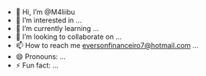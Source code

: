 - 👋 Hi, I’m @M4liibu
- 👀 I’m interested in ...
- 🌱 I’m currently learning ...
- 💞️ I’m looking to collaborate on ...
- 📫 How to reach me eversonfinanceiro7@hotmail.com ...
- 😄 Pronouns: ...
- ⚡ Fun fact: ...

<!---
M4liibu/M4liibu is a ✨ special ✨ repository because its `README.md` (this file) appears on your GitHub profile.
You can click the Preview link to take a look at your changes.
--->
